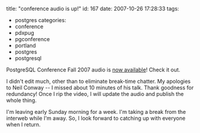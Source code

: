 title: "conference audio is up!"
id: 167
date: 2007-10-26 17:28:33
tags: 
- postgres
categories: 
- conference
- pdxpug
- pgconference
- portland
- postgres
- postgresql

PostgreSQL Conference Fall 2007 audio is [now available](http://www.postgresqlconference.org/talks/)!  Check it out.

I didn't edit much, other than to eliminate break-time chatter. My apologies to Neil Conway -- I missed about 10 minutes of his talk.  Thank goodness for redundancy!  Once I rip the video, I will update the audio and publish the whole thing.

I'm leaving early Sunday morning for a week. I'm taking a break from the interweb while I'm away. So, I look forward to catching up with everyone when I return. 
